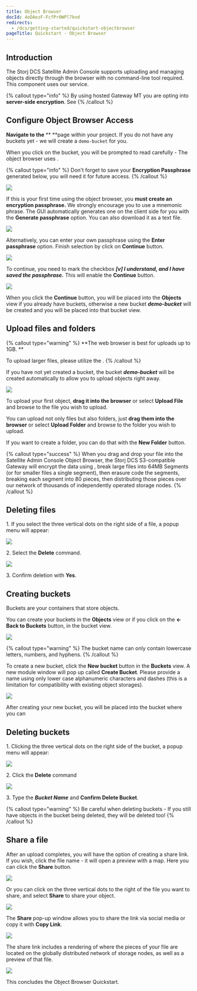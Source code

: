 ```yaml
---
title: Object Browser
docId: 4oDAezF-FcfPr0WPl7knd
redirects:
  - /dcs/getting-started/quickstart-objectbrowser
pageTitle: Quickstart - Object Browser
---
```


## Introduction

The Storj DCS Satellite Admin Console supports uploading and managing objects directly through the browser with no command-line tool required. This component uses our [](docId:yYCzPT8HHcbEZZMvfoCFa) service.

{% callout type="info"  %}
By using hosted Gateway MT you are opting into **server-side encryption**. See [](docId:hf2uumViqYvS1oq8TYbeW)&#x20;
{% /callout %}

## Configure Object Browser Access

**Navigate to the** [](docId:pxdnqsVDjCLZgeEXt2S6x)\*\* \*\*page within your project. If you do not have any buckets yet - we will create a `demo-bucket` for you.

When you click on the bucket, you will be prompted to read carefully - The object browser uses [](docId:hf2uumViqYvS1oq8TYbeW).

{% callout type="info"  %}
Don't forget to save your **Encryption Passphrase** generated below, you will need it for future access.
{% /callout %}

![](https://link.storjshare.io/raw/jua7rls6hkx5556qfcmhrqed2tfa/docs/images/PgEXOy3cK2ue1zGwGqxdh_qsobject01.png)

If this is your first time using the object browser, you **must create an encryption passphrase.** We strongly encourage you to use a mnemonic phrase. The GUI automatically generates one on the client side for you with the **Generate passphrase** option. You can also download it as a text file.

![](https://link.storjshare.io/raw/jua7rls6hkx5556qfcmhrqed2tfa/docs/images/SWYh6j1RWfLrc4dPlgYW2_qsobject02.png)

Alternatively, you can enter your own passphrase using the **Enter passphrase** option. Finish selection by click on **Continue** button.

![](https://link.storjshare.io/raw/jua7rls6hkx5556qfcmhrqed2tfa/docs/images/m_4pzkqRUSiGpOXmnWd60_qsobject03.png)

To continue, you need to mark the checkbox **_\[v] I understand, and I have saved the passphrase._** This will enable the **Continue** button.

![](https://link.storjshare.io/raw/jua7rls6hkx5556qfcmhrqed2tfa/docs/images/VJondlvfOjDcc04ILsAsF_qsobject04.png)

When you click the **Continue** button, you will be placed into the **Objects** view if you already have buckets, otherwise a new bucket **_demo-bucket_** will be created and you will be placed into that bucket view.

## Upload files and folders

{% callout type="warning"  %}
**The web browser is best for uploads up to 1GB. **

To upload larger files, please utilize the [](docId:TbMdOGCAXNWyPpQmH6EOq).
{% /callout %}

If you have not yet created a bucket, the bucket **_demo-bucket_** will be created automatically to allow you to upload objects right away.

![](https://link.storjshare.io/raw/jua7rls6hkx5556qfcmhrqed2tfa/docs/images/A1VBtbjhSjxV187WZEiAH_qsobject04.png)

To upload your first object, **drag it into the browser** or select **Upload File** and browse to the file you wish to upload.

You can upload not only files but also folders, just **drag them into the browser** or select **Upload Folder** and browse to the folder you wish to upload.

If you want to create a folder, you can do that with the **New Folder** button.

{% callout type="success"  %}
When you drag and drop your file into the Satellite Admin Console Object Browser, the Storj DCS S3-compatible Gateway will encrypt the data using [](docId:hf2uumViqYvS1oq8TYbeW), break large files into 64MB Segments (or for smaller files a single segment), then erasure code the segments, breaking each segment into 80 pieces, then distributing those pieces over our network of thousands of independently operated storage nodes.&#x20;
{% /callout %}

## Deleting files

1\. If you select the three vertical dots on the right side of a file, a popup menu will appear:

![](https://link.storjshare.io/raw/jua7rls6hkx5556qfcmhrqed2tfa/docs/images/pEw5qFRbraYchiz0mtOv7_qsobject05.png)

2\. Select the **Delete** command.

![](https://link.storjshare.io/raw/jua7rls6hkx5556qfcmhrqed2tfa/docs/images/JRQ09me42z8yIy05hLLn0_qsobject06.png)

3\. Confirm deletion with **Yes**.

## Creating buckets

Buckets are your containers that store objects.&#x20;

You can create your buckets in the **Objects** view or if you click on the **<-Back to Buckets** button, in the bucket view.

![](https://link.storjshare.io/raw/jua7rls6hkx5556qfcmhrqed2tfa/docs/images/oJ74hmgmN9h5iDemALwMk_qsobject07.png)

{% callout type="warning"  %}
The bucket name can only contain lowercase letters, numbers, and hyphens.
{% /callout %}

To create a new bucket, click the **New bucket** button in the **Buckets** view. A new module window will pop up called **Create Bucket**. Please provide a name using only lower case alphanumeric characters and dashes (this is a limitation for compatibility with existing object storages).

![](https://link.storjshare.io/raw/jua7rls6hkx5556qfcmhrqed2tfa/docs/images/Yewew2V1tdS66o93P_XIM_qsobject08.png)

After creating your new bucket, you will be placed into the bucket where you can [](docId:gh5RtIDbMkAoomljO7f8d) &#x20;

## Deleting buckets

1\. Clicking the three vertical dots on the right side of the bucket, a popup menu will appear:

![](https://link.storjshare.io/raw/jua7rls6hkx5556qfcmhrqed2tfa/docs/images/5YJzM4uQlX2DkoFIuyNp1_qsobject09.png)

2\. Click the **Delete** command

![](https://link.storjshare.io/raw/jua7rls6hkx5556qfcmhrqed2tfa/docs/images/awroxWO45F35KG6mW6zys_qsobject10.png)

3\. Type the **_Bucket Name_** and **Confirm Delete Bucket**.

{% callout type="warning"  %}
Be careful when deleting buckets - If you still have objects in the bucket being deleted, they will be deleted too!
{% /callout %}

## Share a file

After an upload completes, you will have the option of creating a share link. If you wish, click the file name - it will open a preview with a map. Here you can click the **Share** button.

![](https://link.storjshare.io/raw/jua7rls6hkx5556qfcmhrqed2tfa/docs/images/vCYGlW3Gy5TJHiQHzLT_n_qsobjectshare01.png)

Or you can click on the three vertical dots to the right of the file you want to share, and select **Share** to share your object.

![](https://link.storjshare.io/raw/jua7rls6hkx5556qfcmhrqed2tfa/docs/images/AvXeXUPRK2-PFiOyCGS6Z_qsobjectshare02.png)

The **Share** pop-up window allows you to share the link via social media or copy it with **Copy Link**.

![](https://link.storjshare.io/raw/jua7rls6hkx5556qfcmhrqed2tfa/docs/images/GmA5kH_adiXmGOaw7iTAz_qsobjectshare03.png)

The share link includes a rendering of where the pieces of your file are located on the globally distributed network of storage nodes, as well as a preview of that file.&#x20;

![](https://link.storjshare.io/raw/jua7rls6hkx5556qfcmhrqed2tfa/docs/images/y1Z-utzw4fEsvj6gffynu_qsobjectshare04.png)

This concludes the Object Browser Quickstart.

